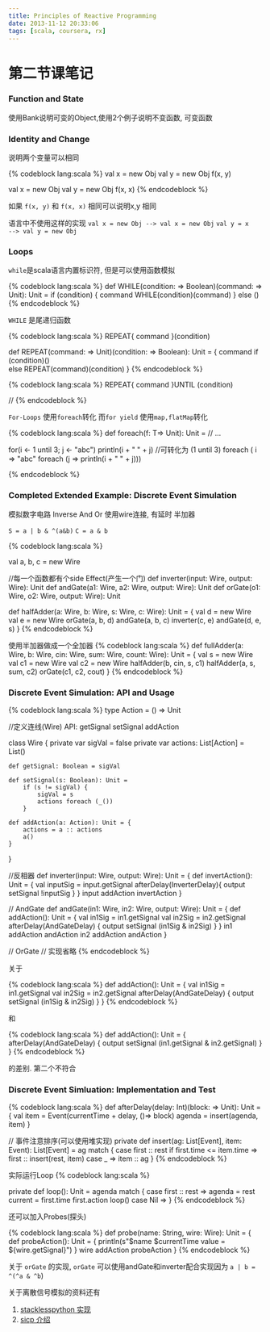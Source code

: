 ```yaml
---
title: Principles of Reactive Programming
date: 2013-11-12 20:33:06
tags: [scala, coursera, rx]
---
```


# 第二节课笔记

### Function and State
使用Bank说明可变的Object,使用2个例子说明不变函数, 可变函数

### Identity and Change
说明两个变量可以相同

{% codeblock lang:scala %}
val x = new Obj
val y = new Obj
f(x, y)

val x = new Obj
val y = new Obj
f(x, x)
{% endcodeblock %}

如果 `f(x, y)` 和 `f(x, x)` 相同可以说明x,y 相同

语言中不使用这样的实现
`val x = new Obj --> val x = new Obj`
`val y = x       --> val y = new Obj`

### Loops
`while`是scala语言内置标识符, 但是可以使用函数模拟

{% codeblock lang:scala %}
def WHILE(condition: => Boolean)(command: => Unit): Unit =
	if (condition) {
		command
		WHILE(condition)(command)
	}
	else ()
{% endcodeblock %}	

`WHILE` 是尾递归函数

{% codeblock lang:scala %}
REPEAT{
	command
}(condition)

def REPEAT(command: => Unit)(condition: => Boolean): Unit = {
	command
	if (condition)()		
	else
		REPEAT(command)(condition)
}
{% endcodeblock %}	

{% codeblock lang:scala %}
REPEAT{
	command
}UNTIL (condition)

//
{% endcodeblock %}

`For-Loops` 使用`foreach`转化
而`for yield` 使用`map,flatMap`转化

{% codeblock lang:scala %}
def foreach(f: T=> Unit): Unit =
	// ...

for(i <- 1 until 3; j <- "abc") println(i + " " + j)
//可转化为
(1 until 3) foreach ( i => "abc" foreach (j => println(i + " " + j)))

{% endcodeblock %}	

### Completed Extended Example: Discrete Event Simulation
模拟数字电路
Inverse
And
Or
使用wire连接, 有延时
半加器

`S = a | b & ^(a&b)`
`C = a & b`

{% codeblock lang:scala %}

val a, b, c = new Wire

//每一个函数都有个side Effect(产生一个门)
def inverter(input: Wire, output: Wire): Unit
def andGate(a1: Wire, a2: Wire, output: Wire): Unit
def orGate(o1: Wire, o2: Wire, output: Wire): Unit

def halfAdder(a: Wire, b: Wire, s: Wire, c: Wire): Unit = {
	val d = new Wire
	val e = new Wire
	orGate(a, b, d)
	andGate(a, b, c)
	inverter(c, e)
	andGate(d, e, s)
}
{% endcodeblock %}

使用半加器做成一个全加器
{% codeblock lang:scala %}
def fullAdder(a: Wire, b: Wire, cin: Wire, sum: Wire, count: Wire): Unit = {
	val s = new Wire
	val c1 = new Wire
	val c2 = new Wire
	halfAdder(b, cin, s, c1)
	halfAdder(a, s, sum, c2)
	orGate(c1, c2, cout)
}
{% endcodeblock %}

### Discrete Event Simulation: API and Usage 

{% codeblock lang:scala %}
type Action = () => Unit

//定义连线(Wire)
API: getSignal setSignal addAction

class Wire {
	private var sigVal = false
	private var actions: List[Action] = List()

	def getSignal: Boolean = sigVal

	def setSignal(s: Boolean): Unit = 
		if (s != sigVal) {
			sigVal = s
			actions foreach (_())
		}

	def addAction(a: Action): Unit = {
		actions = a :: actions
		a()
	}
}

//反相器
def inverter(input: Wire, output: Wire): Unit = {
	def invertAction(): Unit = {
		val inputSig = input.getSignal
		afterDelay(InverterDelay){
			output setSignal !inputSig
		}
	}
	input addAction invertAction
}

// AndGate
def andGate(in1: Wire, in2: Wire, output: Wire): Unit = {
	def addAction(): Unit = {
		val in1Sig = in1.getSignal
		val in2Sig = in2.getSignal
		afterDelay(AndGateDelay) {
			output setSignal (in1Sig & in2Sig)
		}
	}
	in1 addAction andAction
	in2 addAction andAction
}

// OrGate
// 实现省略
{% endcodeblock %}

关于

{% codeblock lang:scala %}
def addAction(): Unit = {
		val in1Sig = in1.getSignal
		val in2Sig = in2.getSignal
		afterDelay(AndGateDelay) {
			output setSignal (in1Sig & in2Sig)
		}
}
{% endcodeblock %}

和

{% codeblock lang:scala %}
def addAction(): Unit = {		
		afterDelay(AndGateDelay) {
			output setSignal (in1.getSignal & in2.getSignal)
		}
}
{% endcodeblock %}

的差别.
第二个不符合

### Discrete Event Simluation: Implementation and Test 

{% codeblock lang:scala %}
def afterDelay(delay: Int)(block: => Unit): Unit = {
	val item = Event(currentTime + delay, ()=> block)
	agenda = insert(agenda, item)
}

// 事件注意排序(可以使用堆实现)
private def insert(ag: List[Event], item: Event): List[Event] = ag match {
	case first :: rest if first.time <= item.time =>
		first :: insert(rest, item)
	case _ =>
		item :: ag
}
{% endcodeblock %}

实际运行Loop
{% codeblock lang:scala %}

private def loop(): Unit = agenda match {
	case first :: rest =>
		agenda = rest
		current = first.time
		first.action
		loop()
	case Nil =>
}
{% endcodeblock %}

还可以加入Probes(探头)

{% codeblock lang:scala %}
def probe(name: String, wire: Wire): Unit = {
	def probeAction(): Unit = {
	println(s"$name $currentTime value = ${wire.getSignal}")
	}
	wire addAction probeAction
}
{% endcodeblock %}

关于 `orGate` 的实现, `orGate` 可以使用andGate和inverter配合实现因为 `a | b = ^(^a & ^b`)

关于离散信号模拟的资料还有

1. [stacklesspython 实现](http://www.grant-olson.net/files/why_stackless.html#pushing-data)
2. [sicp 介绍](http://mitpress.mit.edu/sicp/full-text/book/book-Z-H-22.html#%_sec_3.3.4)

